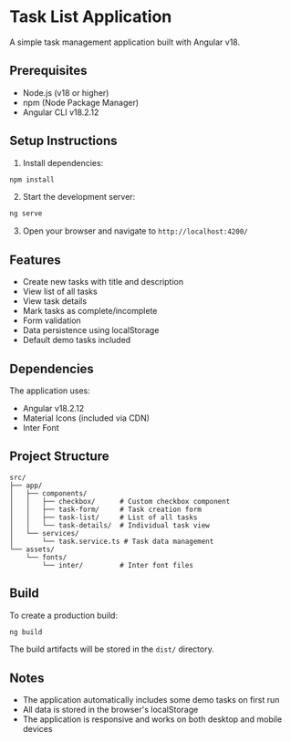 # Task List Application

A simple task management application built with Angular v18.

## Prerequisites

- Node.js (v18 or higher)
- npm (Node Package Manager)
- Angular CLI v18.2.12

## Setup Instructions

1. Install dependencies:
```bash
npm install
```

2. Start the development server:
```bash
ng serve
```

3. Open your browser and navigate to `http://localhost:4200/`

## Features

- Create new tasks with title and description
- View list of all tasks
- View task details
- Mark tasks as complete/incomplete
- Form validation
- Data persistence using localStorage
- Default demo tasks included

## Dependencies

The application uses:
- Angular v18.2.12
- Material Icons (included via CDN)
- Inter Font

## Project Structure

```
src/
├── app/
│   ├── components/
│   │   ├── checkbox/      # Custom checkbox component
│   │   ├── task-form/     # Task creation form
│   │   ├── task-list/     # List of all tasks
│   │   └── task-details/  # Individual task view
│   └── services/
│       └── task.service.ts # Task data management
└── assets/
    └── fonts/
        └── inter/         # Inter font files
```

## Build

To create a production build:
```bash
ng build
```

The build artifacts will be stored in the `dist/` directory.

## Notes

- The application automatically includes some demo tasks on first run
- All data is stored in the browser's localStorage
- The application is responsive and works on both desktop and mobile devices